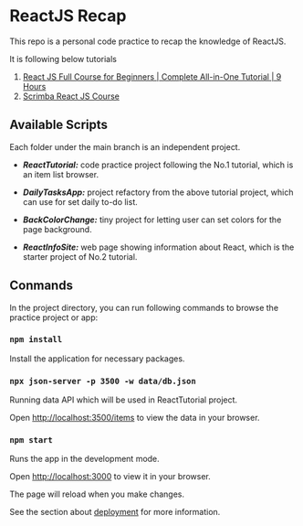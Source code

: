# ReactJS Recap

This repo is a personal code practice to recap the knowledge of ReactJS.

It is following below tutorials 
1. [React JS Full Course for Beginners | Complete All-in-One Tutorial | 9 Hours](https://www.youtube.com/watch?v=RVFAyFWO4go)
2. [Scrimba React JS Course](https://www.youtube.com/watch?v=RVFAyFWO4go)


## Available Scripts

Each folder under the main branch is an independent project.

* ***ReactTutorial:*** code practice project following the No.1 tutorial, which is an item list browser.

* ***DailyTasksApp:*** project refactory from the above tutorial project, which can use for set daily to-do list.

* ***BackColorChange:*** tiny project for letting user can set colors for the page background.

* ***ReactInfoSite:*** web page showing information about React, which is the starter project of No.2 tutorial.


## Conmands

In the project directory, you can run following commands to browse the practice project or app:

### `npm install`

Install the application for necessary packages.  

### `npx json-server -p 3500 -w data/db.json`

Running data API which will be used in ReactTutorial project.

Open [http://localhost:3500/items](http://localhost:3500/items) to view the data in your browser.  

### `npm start`

Runs the app in the development mode.

Open [http://localhost:3000](http://localhost:3000) to view it in your browser.

The page will reload when you make changes.

See the section about [deployment](https://facebook.github.io/create-react-app/docs/deployment) for more information.  
  
